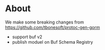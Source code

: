 # About

We make some breaking changes from https://github.com/tbonesoft/protoc-gen-gorm

- support buf v2
- publish moduel on Buf Schema Registry
